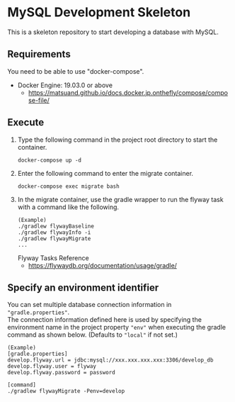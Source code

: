 # MySQL Development Skeleton
This is a skeleton repository to start developing a database with MySQL.

## Requirements
You need to be able to use "docker-compose".
- Docker Engine: 19.03.0 or above
    - https://matsuand.github.io/docs.docker.jp.onthefly/compose/compose-file/

## Execute
1. Type the following command in the project root directory to start the container.
    ```
    docker-compose up -d
    ```
2. Enter the following command to enter the migrate container.
    ```
    docker-compose exec migrate bash
    ```
3. In the migrate container, use the gradle wrapper to run the flyway task with a command like the following.
    ```
    (Example)
    ./gradlew flywayBaseline
    ./gradlew flywayInfo -i
    ./gradlew flywayMigrate
    ...
    ```
    Flyway Tasks Reference
    - https://flywaydb.org/documentation/usage/gradle/

## Specify an environment identifier
You can set multiple database connection information in `"gradle.properties"`.  
The connection information defined here is used by specifying the environment name in the project property `"env"` when executing the gradle command as shown below. (Defaults to `"local"` if not set.)
```
(Example)
[gradle.properties]
develop.flyway.url = jdbc:mysql://xxx.xxx.xxx.xxx:3306/develop_db
develop.flyway.user = flyway
develop.flyway.password = password

[command]
./gradlew flywayMigrate -Penv=develop
```
